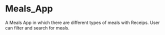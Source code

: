 # Meals_App
A Meals App  in which there are different types of meals with Receips. User can filter and search for meals.
